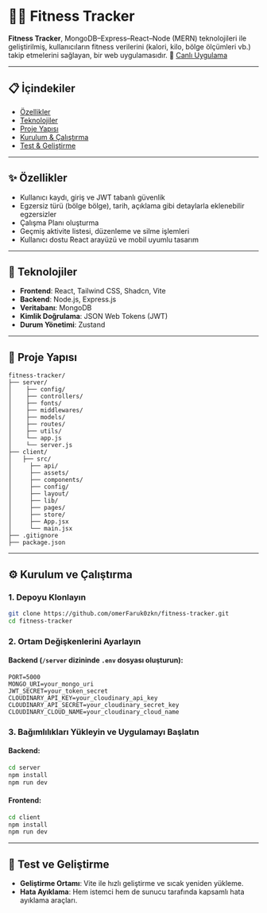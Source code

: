 # 🏃‍♂️ Fitness Tracker

**Fitness Tracker**, MongoDB–Express–React–Node (MERN) teknolojileri ile geliştirilmiş, kullanıcıların fitness verilerini (kalori, kilo, bölge ölçümleri vb.) takip etmelerini sağlayan, bir web uygulamasıdır.
🔗 [Canlı Uygulama](https://fitness-tracker-34b9.onrender.com)

---

## 📋 İçindekiler
- [Özellikler](#özellikler)  
- [Teknolojiler](#teknolojiler)  
- [Proje Yapısı](#proje-yapısı)  
- [Kurulum & Çalıştırma](#kurulum--çalıştırma)  
- [Test & Geliştirme](#test--geliştirme)  

---

## ✨ Özellikler

- Kullanıcı kaydı, giriş ve JWT tabanlı güvenlik
- Egzersiz türü (bölge bölge), tarih, açıklama gibi detaylarla eklenebilir egzersizler
- Çalışma Planı oluşturma
- Geçmiş aktivite listesi, düzenleme ve silme işlemleri
- Kullanıcı dostu React arayüzü ve mobil uyumlu tasarım

---

## 🚀 Teknolojiler

- **Frontend**: React, Tailwind CSS, Shadcn, Vite
- **Backend**: Node.js, Express.js
- **Veritabanı**: MongoDB
- **Kimlik Doğrulama**: JSON Web Tokens (JWT)
- **Durum Yönetimi**: Zustand

---

## 📁 Proje Yapısı

```
fitness-tracker/
├── server/
│    ├── config/
│    ├── controllers/
│    ├── fonts/
│    ├── middlewares/
│    ├── models/
│    ├── routes/
│    ├── utils/
│    └── app.js
│    └── server.js
├── client/
│   ├── src/
│     ├── api/
│     ├── assets/
│     ├── components/
│     ├── config/
│     ├── layout/
│     ├── lib/
│     ├── pages/
│     ├── store/
│     ├── App.jsx
│     └── main.jsx
├── .gitignore
├── package.json
```

---

## ⚙️ Kurulum ve Çalıştırma

### 1. Depoyu Klonlayın

```bash
git clone https://github.com/omerFaruk0zkn/fitness-tracker.git
cd fitness-tracker
```

### 2. Ortam Değişkenlerini Ayarlayın

#### Backend (`/server` dizininde `.env` dosyası oluşturun):

```
PORT=5000
MONGO_URI=your_mongo_uri
JWT_SECRET=your_token_secret
CLOUDINARY_API_KEY=your_cloudinary_api_key
CLOUDINARY_API_SECRET=your_cloudinary_secret_key
CLOUDINARY_CLOUD_NAME=your_cloudinary_cloud_name
```

### 3. Bağımlılıkları Yükleyin ve Uygulamayı Başlatın

#### Backend:

```bash
cd server
npm install
npm run dev
```

#### Frontend:

```bash
cd client
npm install
npm run dev
```

---

## 🧪 Test ve Geliştirme

- **Geliştirme Ortamı**: Vite ile hızlı geliştirme ve sıcak yeniden yükleme.
- **Hata Ayıklama**: Hem istemci hem de sunucu tarafında kapsamlı hata ayıklama araçları.
